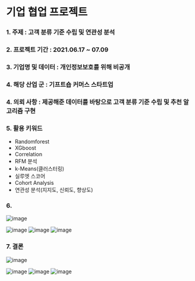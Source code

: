 # 기업 협업 프로젝트
### 1. 주제 : 고객 분류 기준 수립 및 연관성 분석
### 2. 프로젝트 기간 : 2021.06.17 ~ 07.09
### 3. 기업명 및 데이터 : 개인정보보호를 위해 비공개
### 4. 해당 산업 군 : 기프트숍 커머스 스타트업
### 4. 의뢰 사항 : 제공해준 데이터를 바탕으로 고객 분류 기준 수립 및 추천 알고리즘 구현
### 5. 활용 키워드 
- Randomforest
- XGboost
- Correlation
- RFM 분석
- k-Means(클러스터링)
- 실루엣 스코어
- Cohort Analysis
- 연관성 분석(지지도, 신뢰도, 향상도)
### 6. 
![image](https://user-images.githubusercontent.com/76590396/127631689-6546ebb4-b63f-426d-842b-372a1cf1fde7.png)

![image](https://user-images.githubusercontent.com/76590396/127631030-0aefff3f-2635-4330-8552-02f8c9f6b8da.png)
![image](https://user-images.githubusercontent.com/76590396/127631117-0f0111c8-8db8-49ad-9d5e-aca72cab65f6.png)
![image](https://user-images.githubusercontent.com/76590396/127631294-d54755c0-e2e4-4cdc-922a-66b7f1108d6e.png)


### 7. 결론


![image](https://user-images.githubusercontent.com/76590396/127631689-6546ebb4-b63f-426d-842b-372a1cf1fde7.png)

![image](https://user-images.githubusercontent.com/76590396/127631030-0aefff3f-2635-4330-8552-02f8c9f6b8da.png)
![image](https://user-images.githubusercontent.com/76590396/127631117-0f0111c8-8db8-49ad-9d5e-aca72cab65f6.png)
![image](https://user-images.githubusercontent.com/76590396/127631294-d54755c0-e2e4-4cdc-922a-66b7f1108d6e.png)




